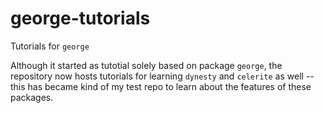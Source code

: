 # george-tutorials
Tutorials for `george`

Although it started as tutotial solely based on package `george`, the repository now hosts tutorials for learning `dynesty` and `celerite` as well -- this has became kind of my test repo to learn about the features of these packages.